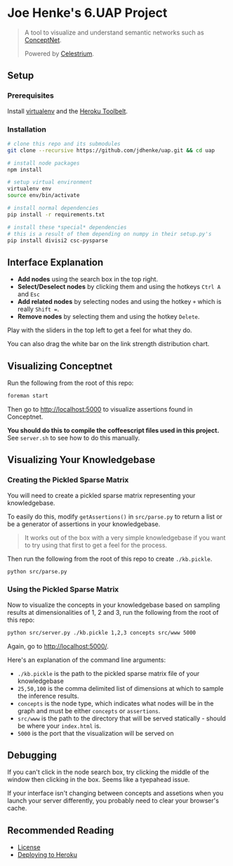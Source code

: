 Joe Henke's 6.UAP Project
=========================

> A tool to visualize and understand semantic networks such as [ConceptNet](http://conceptnet5.media.mit.edu/).
>
> Powered by [Celestrium](https://github.com/jdhenke/celestrium).

## Setup

### Prerequisites

Install [virtualenv](https://pypi.python.org/pypi/virtualenv) and the [Heroku Toolbelt](https://toolbelt.heroku.com/).

### Installation

```bash
# clone this repo and its submodules
git clone --recursive https://github.com/jdhenke/uap.git && cd uap

# install node packages
npm install

# setup virtual environment
virtualenv env
source env/bin/activate

# install normal dependencies
pip install -r requirements.txt

# install these *special* dependencies
# this is a result of them depending on numpy in their setup.py's
pip install divisi2 csc-pysparse
```

## Interface Explanation

* **Add nodes** using the search box in the top right.
* **Select/Deselect nodes** by clicking them and using the hotkeys `Ctrl A` and `Esc`
* **Add related nodes** by selecting nodes and using the hotkey `+` which is really `Shift =`.
* **Remove nodes** by selecting them and using the hotkey `Delete`.

Play with the sliders in the top left to get a feel for what they do.

You can also drag the white bar on the link strength distribution chart.

## Visualizing Conceptnet

Run the following from the root of this repo:

```bash
foreman start
```

Then go to [http://localhost:5000](http://localhost:5000) to visualize assertions found in Conceptnet.

**You should do this to compile the coffeescript files used in this project.** See `server.sh` to see how to do this manually.

## Visualizing Your Knowledgebase

### Creating the Pickled Sparse Matrix

You will need to create a pickled sparse matrix representing your knowledgebase. 

To easily do this, modify `getAssertions()` in `src/parse.py` to return a list or be a generator of assertions in your knowledgebase. 

> It works out of the box with a very simple knowledgebase if you want to try using that first to get a feel for the process.

Then run the following from the root of this repo to create `./kb.pickle`.

```bash
python src/parse.py
```

### Using the Pickled Sparse Matrix

Now to visualize the concepts in your knowledgebase based on sampling results at dimensionalities of 1, 2 and 3, run the following from the root of this repo:

```bash
python src/server.py ./kb.pickle 1,2,3 concepts src/www 5000
```

Again, go to [http://localhost:5000/](http://localhost:5000/).

Here's an explanation of the command line arguments:

* `./kb.pickle` is the path to the pickled sparse matrix file of your knowledgebase
* `25,50,100` is the comma delimited list of dimensions at which to sample the inference results.
* `concepts` is the node type, which indicates what nodes will be in the graph and must be either `concepts` or `assertions`.
* `src/www` is the path to the directory that will be served statically - should be where your `index.html` is.
* `5000` is the port that the visualization will be served on

## Debugging

If you can't click in the node search box, try clicking the middle of the window then clicking in the box. Seems like a tyepahead issue.

If your interface isn't changing between concepts and assetions when you launch your server differently, you probably need to clear your browser's cache.

## Recommended Reading

 - [License](./LICENSE)
 - [Deploying to Heroku](./HEROKU.md)

